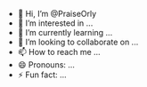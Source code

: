 - 👋 Hi, I’m @PraiseOrly
- 👀 I’m interested in ...
- 🌱 I’m currently learning ...
- 💞️ I’m looking to collaborate on ...
- 📫 How to reach me ...
- 😄 Pronouns: ...
- ⚡ Fun fact: ...

<!---
PraiseOrly/PraiseOrly is a ✨ special ✨ repository because its `README.md` (this file) appears on your GitHub profile.
You can click the Preview link to take a look at your changes.
--->
